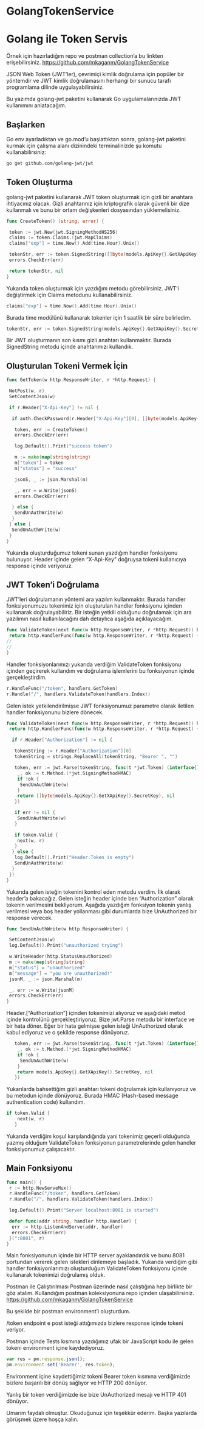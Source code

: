 # GolangTokenService

# Golang ile Token Servis

Örnek için hazırladığım repo ve postman collection’a bu linkten erişebilirsiniz. https://github.com/mkaganm/GolangTokenService

JSON Web Token (JWT’ler), çevrimiçi kimlik doğrulama için popüler bir yöntemdir ve JWT kimlik doğrulamasını herhangi bir sunucu tarafı programlama dilinde uygulayabilirsiniz.

Bu yazımda golang-jwt paketini kullanarak Go uygulamalarınızda JWT kullanımını anlatacağım.

## Başlarken
Go env ayarladıktan ve go.mod’u başlattıktan sonra, golang-jwt paketini kurmak için çalışma alanı dizinindeki terminalinizde şu komutu kullanabilirsiniz:
```bash
go get github.com/golang-jwt/jwt
```
## Token Oluşturma
golang-jwt paketini kullanarak JWT token oluşturmak için gizli bir anahtara ihtiyacınız olacak. Gizli anahtarınız için kriptografik olarak güvenli bir dize kullanmalı ve bunu bir ortam değişkenleri dosyasından yüklemelisiniz.

```go
func CreateToken() (string, error) {

 token := jwt.New(jwt.SigningMethodHS256)
 claims := token.Claims.(jwt.MapClaims)
 claims["exp"] = time.Now().Add(time.Hour).Unix()

 tokenStr, err := token.SignedString([]byte(models.ApiKey{}.GetXApiKey().SecretKey))
 errors.CheckErr(err)

 return tokenStr, nil
}
```
Yukarıda token oluşturmak için yazdığım metodu görebilirsiniz. JWT’i değiştirmek için Claims metodunu kullanabilirsiniz.

```go
claims["exp"] = time.Now().Add(time.Hour).Unix()
```

Burada time modülünü kullanarak tokenler için 1 saatlik bir süre belirledim.
```go
tokenStr, err := token.SignedString(models.ApiKey{}.GetXApiKey().SecretKey)
```
Bir JWT oluşturmanın son kısmı gizli anahtarı kullanmaktır. Burada SignedString metodu içinde anahtarımızı kullandık.

## Oluşturulan Tokeni Vermek İçin

```go
func GetToken(w http.ResponseWriter, r *http.Request) {

 NotPost(w, r)
 SetContentJson(w)

 if r.Header["X-Api-Key"] != nil {

  if auth.CheckPassword(r.Header["X-Api-Key"][0], []byte(models.ApiKey{}.GetXApiKey().XApiKey)) {

   token, err := CreateToken()
   errors.CheckErr(err)

   log.Default().Print("success token")

   m := make(map[string]string)
   m["token"] = token
   m["status"] = "success"

   jsonS, _ := json.Marshal(m)

   _, err = w.Write(jsonS)
   errors.CheckErr(err)

  } else {
   SendUnAuthWrite(w)
  }
 } else {
  SendUnAuthWrite(w)
 }
}
```
Yukarıda oluşturduğumuz tokeni sunan yazdığım handler fonksiyonu bulunuyor. Header içinde gelen “X-Api-Key” doğruysa tokeni kullanıcıya response içinde veriyoruz.

## JWT Token’i Doğrulama
JWT’leri doğrulamanın yöntemi ara yazılım kullanmaktır. Burada handler fonksiyonumuzu tokenimiz için oluşturulan handler fonksiyonu içinden kullanarak doğrulayabiliriz. Bir isteğin yetkili olduğunu doğrulamak için ara yazılımın nasıl kullanılacağını dah detaylıca aşağıda açıklayacağım.

```go
func ValidateToken(next func(w http.ResponseWriter, r *http.Request)) http.Handler {
 return http.HandlerFunc(func(w http.ResponseWriter, r *http.Request) {
//
//
}
```
Handler fonksiyonlarımızı yukarıda verdiğim ValidateToken fonksiyonu içinden geçirerek kullandım ve doğrulama işlemlerini bu fonksiyonun içinde gerçekleştirdim.

```go
r.HandleFunc("/token", handlers.GetToken)
r.Handle("/", handlers.ValidateToken(handlers.Index))
```
Gelen istek yetkilendirilmişse JWT fonksiyonumuz parametre olarak iletilen handler fonksiyonunu bizlere dönecek.

```go
func ValidateToken(next func(w http.ResponseWriter, r *http.Request)) http.Handler {
 return http.HandlerFunc(func(w http.ResponseWriter, r *http.Request) {

  if r.Header["Authorization"] != nil {

   tokenString := r.Header["Authorization"][0]
   tokenString = strings.ReplaceAll(tokenString, "Bearer ", "")

   token, err := jwt.Parse(tokenString, func(t *jwt.Token) (interface{}, error) {
    _, ok := t.Method.(*jwt.SigningMethodHMAC)
    if !ok {
     SendUnAuthWrite(w)
    }
    return []byte(models.ApiKey{}.GetXApiKey().SecretKey), nil
   })

   if err != nil {
    SendUnAuthWrite(w)
   }

   if token.Valid {
    next(w, r)
   }
  } else {
   log.Default().Print("Header.Token is empty")
   SendUnAuthWrite(w)
  }
 })
}
```
Yukarıda gelen isteğin tokenini kontrol eden metodu verdim. İlk olarak header’a bakacağız. Gelen isteğin header içinde ben “Authorization” olarak tokenin verilmesini bekliyorum. Aşağıda yazdığım fonksiyon tokenin yanlış verilmesi veya boş header yollanması gibi durumlarda bize UnAuthorized bir response verecek.

```go
func SendUnAuthWrite(w http.ResponseWriter) {

 SetContentJson(w)
 log.Default().Print("unauthorized trying")

 w.WriteHeader(http.StatusUnauthorized)
 m := make(map[string]string)
 m["status"] = "unauthorized"
 m["message"] = "you are unauthorized!"
 jsonM, _ := json.Marshal(m)

 _, err := w.Write(jsonM)
 errors.CheckErr(err)
}
```
Header.[“Authorization”] içinden tokenimizi alıyoruz ve aşağıdaki metod içinde kontrolünü gerçekleştiriyoruz. Bize jwt.Parse metodu bir interface ve bir hata döner. Eğer bir hata gelmişse gelen isteği UnAuthorized olarak kabul ediyoruz ve o şekilde response dönüyoruz.

```go
   token, err := jwt.Parse(tokenString, func(t *jwt.Token) (interface{}, error) {
    _, ok := t.Method.(*jwt.SigningMethodHMAC)
    if !ok {
     SendUnAuthWrite(w)
    }
    return models.ApiKey{}.GetXApiKey().SecretKey, nil
   })
```
Yukarılarda bahsettiğim gizli anahtarı tokeni doğrulamak için kullanıyoruz ve bu metodun içinde dönüyoruz. Burada HMAC (Hash-based message authentication code) kullandım.

```go
if token.Valid {
    next(w, r)
   }
```
Yukarıda verdiğim koşul karşılandığında yani tokenimiz geçerli olduğunda yazmış olduğum ValidateToken fonksiyonun parametrelerinde gelen handler fonksiyonumuz çalışacaktır.

## Main Fonksiyonu
```go
func main() {
 r := http.NewServeMux()
 r.HandleFunc("/token", handlers.GetToken)
 r.Handle("/", handlers.ValidateToken(handlers.Index))

 log.Default().Print("Server localhost:8081 is started")

 defer func(addr string, handler http.Handler) {
  err := http.ListenAndServe(addr, handler)
  errors.CheckErr(err)
 }(":8081", r)
}
```
Main fonksiyonunun içinde bir HTTP server ayaklandırdık ve bunu 8081 portundan vererek gelen istekleri dinlemeye başladık. Yukarıda verdiğim gibi handler fonksiyonlarımızı oluşturduğum ValidateToken fonksiyonu içinde kullanarak tokenimizi doğrulamış olduk.

Postman ile Çalıştırılması
Postman üzerinde nasıl çalıştığına hep birlikte bir göz atalım. Kullandığım postman koleksiyonuna repo içinden ulaşabilirsiniz. https://github.com/mkaganm/GolangTokenService


Bu şekilde bir postman environment’i oluşturdum.


/token endpoint e post isteği attığımızda bizlere response içinde tokeni veriyor.


Postman içinde Tests kısmına yazdığımız ufak bir JavaScript kodu ile gelen tokeni environment içine kaydediyoruz.

```js
var res = pm.response.json();
pm.environment.set('Bearer', res.token);
```
Environment içine kaydettiğimiz tokeni Bearer token kısmına verdiğimizde bizlere başarılı bir dönüş sağlıyor ve HTTP 200 dönüyor.


Yanlış bir token verdiğimizde ise bize UnAuthorized mesajı ve HTTP 401 dönüyor.

Umarım faydalı olmuştur. Okuduğunuz için teşekkür ederim. Başka yazılarda görüşmek üzere hoşça kalın.
